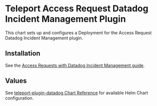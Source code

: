 # Teleport Access Request Datadog Incident Management Plugin

This chart sets up and configures a Deployment for the Access Request Datadog Incident Management plugin.

## Installation

See the [Access Requests with Datadog Incident Management guide](https://goteleport.com/docs/admin-guides/access-controls/access-request-plugins/datadog-hosted/).

## Values

See [teleport-plugin-datadog Chart Reference](https://goteleport.com/docs/reference/helm-reference/teleport-plugin-datadog/) for available Helm Chart configuration.
